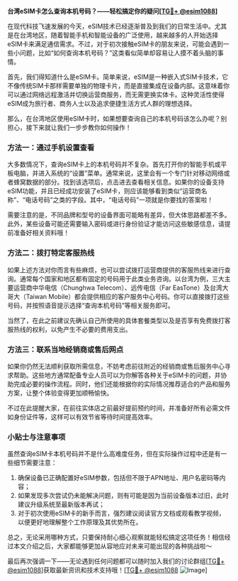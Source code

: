 **台湾eSIM卡怎么查询本机号码？——轻松搞定你的疑问[[TG💪+ @esim1088](https://t.me/s/esim1088)]**

在现代科技飞速发展的今天，eSIM技术已经逐渐普及到我们的日常生活中。尤其是在台湾地区，随着智能手机和智能设备的广泛使用，越来越多的人开始选择eSIM卡来满足通信需求。不过，对于初次接触eSIM卡的朋友来说，可能会遇到一些小问题，比如“如何查询本机号码？”这类看似简单却容易让人摸不着头脑的事情。

首先，我们得知道什么是eSIM卡。简单来说，eSIM是一种嵌入式SIM卡技术，它不像传统SIM卡那样需要单独的物理卡片，而是直接集成在设备内部。这意味着你可以通过网络远程激活并切换运营商服务，而无需更换实体卡。这种灵活性使得eSIM成为旅行者、商务人士以及追求便捷生活方式人群的理想选择。

那么，在台湾地区使用eSIM卡时，如果想要查询自己的本机号码该怎么办呢？别担心，接下来就让我们一步步教你如何操作！

### 方法一：通过手机设置查看

大多数情况下，查询eSIM卡上的本机号码并不复杂。首先打开你的智能手机或平板电脑，并进入系统的“设置”菜单。通常来说，这里会有一个专门针对移动网络或者蜂窝数据的部分。找到该选项后，点击进去查看相关信息。如果你的设备支持eSIM功能，并且已经成功安装了eSIM卡，则应该能够看到类似“运营商名称”、“电话号码”之类的字段。其中，“电话号码”一项就是你要找的答案啦！

需要注意的是，不同品牌和型号的设备界面可能略有差异，但大体思路都差不多。此外，某些设备可能还需要输入密码或进行身份验证才能访问这些敏感信息，请提前准备好相关资料哦！

### 方法二：拨打特定客服热线

如果上述方法对你而言有些麻烦，也可以尝试拨打运营商提供的客服热线来进行查询。通常每个国家和地区都有固定的号码用于此类业务咨询。以台湾为例，三大主要运营商中华电信（Chunghwa Telecom）、远传电信（Far EasTone）及台湾大哥大（Taiwan Mobile）都会提供相应的客户服务中心号码。你可以直接拨打这些号码，并按照语音提示选择“查询本机号码”等相关服务即可。

当然了，在此之前建议先确认自己所使用的具体套餐类型以及是否享有免费拨打客服热线的权利，以免产生不必要的费用支出。

### 方法三：联系当地经销商或售后网点

如果你仍然无法顺利获取所需信息，不妨考虑前往附近的经销商或售后服务中心寻求帮助。这些地方通常配备专业人员可以为你解答各种关于eSIM卡的问题，并协助完成必要的操作流程。同时，他们还能根据你的实际情况推荐适合的产品和服务方案，让整个体验变得更加顺畅愉快。

不过在此提醒大家，在前往实体店之前最好提前预约时间，并准备好所有必需文件如身份证件等，这样可以有效节省等待时间提高效率。

### 小贴士与注意事项

虽然查询eSIM卡本机号码并不是什么高难度任务，但在实际操作过程中还是有一些细节需要注意：

1. 确保设备已正确配置好eSIM参数，包括但不限于APN地址、用户名密码等内容；
2. 如果发现多次尝试仍未能解决问题，则有可能是因为当前设备版本过旧，此时建议升级系统至最新版本再试；
3. 对于初次使用eSIM卡的新手而言，强烈建议阅读官方文档或观看教学视频，以便更好地理解整个工作原理及其优势所在。

总之，无论采用哪种方式，只要保持耐心细心观察就能轻松搞定这项任务！相信经过本文介绍之后，大家都能够更加从容地应对未来可能出现的各种挑战啦～

最后再次强调一下——无论遇到任何问题都可以随时加入我们的讨论群组[[TG💪+ @esim1088](https://t.me/s/esim1088)]获取最新资讯和技术支持哦！[[TG💪+ @esim1088](https://t.me/s/esim1088) ![Image](https://i.postimg.cc/4NQfJmqS/Snipaste-2025-05-13-00-14-12.png)]